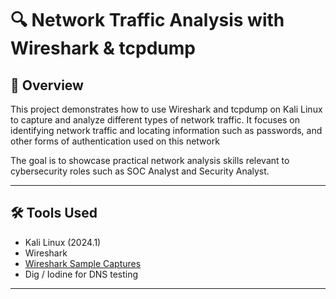 # 🔍 Network Traffic Analysis with Wireshark & tcpdump

## 📘 Overview
This project demonstrates how to use Wireshark and tcpdump on Kali Linux to capture and analyze different types of network traffic. It focuses on identifying network traffic and locating information such as passwords, and other forms of
authentication used on this network

The goal is to showcase practical network analysis skills relevant to cybersecurity roles such as SOC Analyst and Security Analyst.

---

## 🛠️ Tools Used
- Kali Linux (2024.1)
- Wireshark
- [Wireshark Sample Captures](https://wiki.wireshark.org/SampleCaptures#sample-captures)
- Dig / Iodine for DNS testing

---


